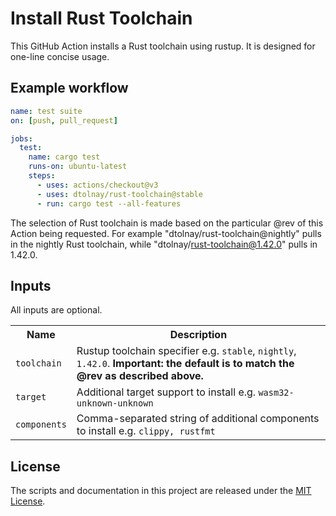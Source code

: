 # Install Rust Toolchain

This GitHub Action installs a Rust toolchain using rustup. It is designed for
one-line concise usage.

## Example workflow

```yaml
name: test suite
on: [push, pull_request]

jobs:
  test:
    name: cargo test
    runs-on: ubuntu-latest
    steps:
      - uses: actions/checkout@v3
      - uses: dtolnay/rust-toolchain@stable
      - run: cargo test --all-features
```

The selection of Rust toolchain is made based on the particular @rev of this
Action being requested. For example "dtolnay/rust-toolchain@nightly" pulls in
the nightly Rust toolchain, while "dtolnay/rust-toolchain@1.42.0" pulls in
1.42.0.

## Inputs

All inputs are optional.

<table>
<tr>
  <th>Name</th>
  <th>Description</th>
</tr>
<tr>
  <td><code>toolchain</code></td>
  <td>Rustup toolchain specifier e.g. <code>stable</code>, <code>nightly</code>, <code>1.42.0</code>. <b>Important: the default is to match the @rev as described above.</b></td>
</tr>
<tr>
  <td><code>target</code></td>
  <td>Additional target support to install e.g. <code>wasm32-unknown-unknown</code></td>
</tr>
<tr>
  <td><code>components</code></td>
  <td>Comma-separated string of additional components to install e.g. <code>clippy, rustfmt</code></td>
</tr>
</table>

## License

The scripts and documentation in this project are released under the [MIT
License].

[MIT License]: LICENSE
